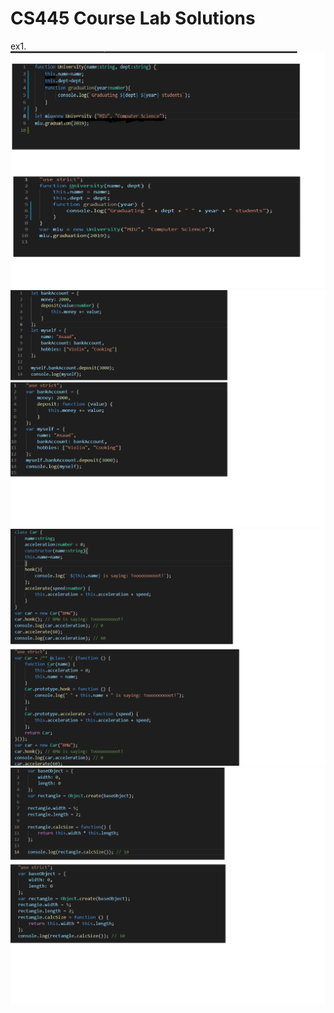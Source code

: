 
# CS445 Course Lab Solutions

 ex1. 
 ![Lab3.1](https://github.com/hgebrekidan/cs445_labs/blob/main/lab3/lab3.1.png)
 ![Lab3.2](https://github.com/hgebrekidan/cs445_labs/blob/main/lab3/lab3.2.png)
 ![Lab3.3](https://github.com/hgebrekidan/cs445_labs/blob/main/lab3/lab3.3.png)
 ![Lab3.4](https://github.com/hgebrekidan/cs445_labs/blob/main/lab3/lab3.4.png)
